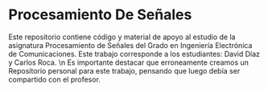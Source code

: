 # Procesamiento De Señales
Este repositorio contiene código y material de apoyo al estudio de la asignatura Procesamiento de Señales del Grado en Ingeniería Electrónica de Comunicaciones.
Este trabajo corresponde a los estudiantes: David Díaz y Carlos Roca. \n
Es importante destacar que erroneamente creamos un Repositorio personal para este trabajo, pensando que luego debía ser compartido con el profesor.
